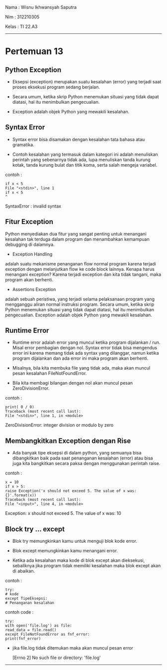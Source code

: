 Nama   : Wisnu Ikhwansyah Saputra

Nim    : 312210305

Kelas  : TI 22.A3

---

# Pertemuan 13
## Python Exception

- Eksepsi (exception) merupakan suatu kesalahan (error) yang terjadi saat proses eksekusi program sedang berjalan.

- Secara umum, ketika skrip Python menemukan situasi yang tidak dapat diatasi, hal itu menimbulkan pengecualian.

- Exception adalah objek Python yang mewakili kesalahan.

## Syntax Error

- Syntax error bisa disamakan dengan kesalahan tata bahasa atau gramatika.

- Contoh kesalahan yang termasuk dalam kategori ini adalah menuliskan perintah yang sebenarnya tidak ada, lupa menuliskan tanda kurung kotak, tanda kurung bulat dan titik koma, serta salah mengeja variabel.

contoh :

    if x < 5
    File "<stdin>", line 1
    if x < 5
    ^
SyntaxError : invalid syntax

## Fitur Exception

Python menyediakan dua fitur yang sangat penting untuk menangani kesalahan tak terduga dalam program dan menambahkan kemampuan debugging di dalamnya.

- Exception Handling

adalah suatu mekanisme penanganan flow normal program karena terjadi exception dengan melanjutkan flow ke code block lainnya. Kenapa harus menangani exception? Karena terjadi exception dan kita tidak tangani, maka program akan berhenti.

- Assertions Exception 

adalah sebuah peristiwa, yang terjadi selama pelaksanaan program yang mengganggu aliran normal instruksi program. Secara umum, ketika skrip Python menemukan situasi yang tidak dapat diatasi, hal itu menimbulkan pengecualian. Exception adalah objek Python yang mewakili kesalahan.

## Runtime Error

- Runtime error adalah error yang muncul ketika program dijalankan / run. Misal error pembagian dengan nol. Syntax error tidak bisa mengendus error ini karena memang tidak ada syntax yang dilanggar, namun ketika program dijalankan dan ada error ini maka program akan berhenti.

- Misalnya, bila kita membuka file yang tidak ada, maka akan muncul
pesan kesalahan FileNotFoundError.

- Bila kita membagi bilangan dengan nol akan muncul pesan ZeroDivisionError.

contoh :

    print( 0 / 0)
    Traceback (most recent call last):
    File "<stdin>", line 1, in <module>
    
ZeroDivisionError: integer division or modulo by zero

## Membangkitkan Exception dengan Rise

- Ada banyak tipe eksepsi di dalam python, yang semuanya bisa dibangkitkan baik pada saat penanganan kesalahan (error) atau bisa juga kita bangkitkan secara paksa dengan menggunakan perintah raise.

contoh :

    x = 10
    if x > 5:
    raise Exception('x should not exceed 5. The value of x was:
    {}'.format(x))
    Traceback (most recent call last):
    File "<input>", line 4, in <module>
    
Exception: x should not exceed 5. The value of x was: 10

## Block try ... except

- Blok try memungkinkan kamu untuk menguji blok kode error. 
 
- Blok except memungkinkan kamu menangani error.

- Ketika ada kesalahan maka kode di blok except akan dieksekusi, sebaliknya jika program tidak memiliki kesalahan maka blok except
akan di abaikan.

contoh :

    try:
    # kode
    except TipeEksepsi:
    # Penanganan kesalahan
    
contoh code :

    try:
    with open('file.log') as file:
    read_data = file.read()
    except FileNotFoundError as fnf_error:
    print(fnf_error)
    
- jika file.log tidak ditemukan maka akan muncul pesan error

    [Errno 2] No such file or directory: 'file.log'
    
---

